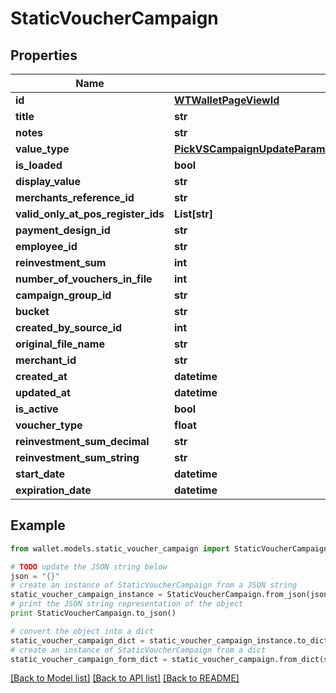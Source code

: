 # StaticVoucherCampaign


## Properties

Name | Type | Description | Notes
------------ | ------------- | ------------- | -------------
**id** | [**WTWalletPageViewId**](WTWalletPageViewId.md) |  | 
**title** | **str** |  | 
**notes** | **str** |  | 
**value_type** | [**PickVSCampaignUpdateParamsExcludeKeyofVSCampaignUpdateParamsStartDateOrExpirationDateValueType**](PickVSCampaignUpdateParamsExcludeKeyofVSCampaignUpdateParamsStartDateOrExpirationDateValueType.md) |  | 
**is_loaded** | **bool** |  | 
**display_value** | **str** |  | [optional] 
**merchants_reference_id** | **str** |  | [optional] 
**valid_only_at_pos_register_ids** | **List[str]** |  | [optional] 
**payment_design_id** | **str** |  | 
**employee_id** | **str** |  | 
**reinvestment_sum** | **int** |  | 
**number_of_vouchers_in_file** | **int** |  | 
**campaign_group_id** | **str** |  | [optional] 
**bucket** | **str** |  | [optional] 
**created_by_source_id** | **int** |  | 
**original_file_name** | **str** |  | [optional] 
**merchant_id** | **str** |  | 
**created_at** | **datetime** |  | 
**updated_at** | **datetime** |  | 
**is_active** | **bool** |  | 
**voucher_type** | **float** |  | 
**reinvestment_sum_decimal** | **str** |  | 
**reinvestment_sum_string** | **str** |  | 
**start_date** | **datetime** |  | 
**expiration_date** | **datetime** |  | 

## Example

```python
from wallet.models.static_voucher_campaign import StaticVoucherCampaign

# TODO update the JSON string below
json = "{}"
# create an instance of StaticVoucherCampaign from a JSON string
static_voucher_campaign_instance = StaticVoucherCampaign.from_json(json)
# print the JSON string representation of the object
print StaticVoucherCampaign.to_json()

# convert the object into a dict
static_voucher_campaign_dict = static_voucher_campaign_instance.to_dict()
# create an instance of StaticVoucherCampaign from a dict
static_voucher_campaign_form_dict = static_voucher_campaign.from_dict(static_voucher_campaign_dict)
```
[[Back to Model list]](../README.md#documentation-for-models) [[Back to API list]](../README.md#documentation-for-api-endpoints) [[Back to README]](../README.md)


